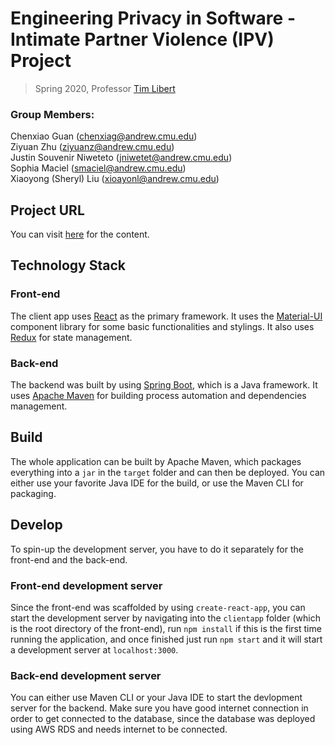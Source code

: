 # Engineering Privacy in Software - Intimate Partner Violence (IPV) Project

> Spring 2020, Professor [Tim Libert](https://timlibert.me/)

### Group Members:

Chenxiao Guan (chenxiag@andrew.cmu.edu) \
Ziyuan Zhu (ziyuanz@andrew.cmu.edu) \
Justin Souvenir Niweteto (jniwetet@andrew.cmu.edu) \
Sophia Maciel (smaciel@andrew.cmu.edu) \
Xiaoyong (Sheryl) Liu (xioayonl@andrew.cmu.edu)

## Project URL

You can visit [here](http://epsipv-env.hq2w62cyzp.us-west-2.elasticbeanstalk.com/) for the content.

## Technology Stack

### Front-end
The client app uses [React](https://reactjs.org/) as the primary framework. It uses the [Material-UI](https://material-ui.com/) component library for some basic functionalities and stylings. It also uses [Redux](https://redux.js.org/) for state management. 

### Back-end
The backend was built by using [Spring Boot](https://spring.io/projects/spring-boot), which is a Java framework. It uses [Apache Maven](https://maven.apache.org) for building process automation and dependencies management.

## Build

The whole application can be built by Apache Maven, which packages everything into a `jar` in the `target` folder and can then be deployed. You can either use your favorite Java IDE for the build, or use the Maven CLI for packaging.

## Develop

To spin-up the development server, you have to do it separately for the front-end and the back-end. 

### Front-end development server

Since the front-end was scaffolded by using `create-react-app`, you can start the development server by navigating into the `clientapp` folder (which is the root directory of the front-end), run `npm install` if this is the first time running the application, and once finished just run `npm start` and it will start a development server at `localhost:3000`.

### Back-end development server
You can either use Maven CLI or your Java IDE to start the devlopment server for the backend. Make sure you have good internet connection in order to get connected to the database, since the database was deployed using AWS RDS and needs internet to be connected.

